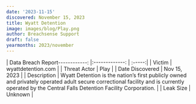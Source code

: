 ```yaml
---
date: '2023-11-15'
discovered: November 15, 2023
title: Wyatt Detention
image: images/blog/Play.png
author: Breachsense Support
draft: false
yearmonths: 2023/november
---
```


| Data Breach Report------------:     |:-------------:    | :-----:|
| Victim      | wyattdetention.com      | 
| Threat Actor      | Play      | 
| Date Discovered      | Nov 15, 2023      | 
| Description      | Wyatt Detention is the nation’s first publicly owned and privately operated adult secure correctional facility and is currently operated by the Central Falls Detention Facility Corporation.      | 
| Leak Size      | Unknown      | 

